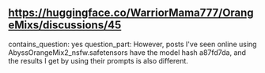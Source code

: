 ## https://huggingface.co/WarriorMama777/OrangeMixs/discussions/45

contains_question: yes
question_part: However, posts I've seen online using AbyssOrangeMix2_nsfw.safetensors have the model hash a87fd7da, and the results I get by using their prompts is also different.